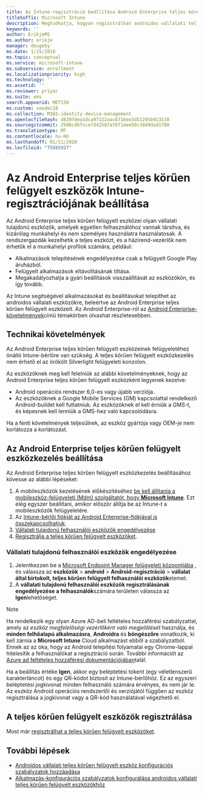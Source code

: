 ```yaml
---
title: Az Intune-regisztráció beállítása Android Enterprise teljes körűen felügyelt eszközökhöz
titleSuffix: Microsoft Intune
description: Megtudhatja, hogyan regisztrálhat androidos vállalati teljes körűen felügyelt eszközöket az Intune-ban.
keywords: ''
author: ErikjeMS
ms.author: erikje
manager: dougeby
ms.date: 1/15/2018
ms.topic: conceptual
ms.service: microsoft-intune
ms.subservice: enrollment
ms.localizationpriority: high
ms.technology: ''
ms.assetid: ''
ms.reviewer: priyar
ms.suite: ems
search.appverid: MET150
ms.custom: seodec18
ms.collection: M365-identity-device-management
ms.openlocfilehash: d8397dea1dca97122aac6716ee3d51295b913538
ms.sourcegitcommit: 2506cdbfccefd42587a76f14ee50c3849dad1708
ms.translationtype: MT
ms.contentlocale: hu-HU
ms.lasthandoff: 01/11/2020
ms.locfileid: "75885937"
---
```

# <a name="set-up-intune-enrollment-of-android-enterprise-fully-managed-devices"></a>Az Android Enterprise teljes körűen felügyelt eszközök Intune-regisztrációjának beállítása 

Az Android Enterprise teljes körűen felügyelt eszközei olyan vállalati tulajdonú eszközök, amelyek egyetlen felhasználóhoz vannak társítva, és kizárólag munkahelyi és nem személyes használatra használatosak. A rendszergazdák kezelhetik a teljes eszközt, és a házirend-vezérlők nem érhetők el a munkahelyi profilok számára, például:
- Alkalmazások telepítésének engedélyezése csak a felügyelt Google Play áruházból.
- Felügyelt alkalmazások eltávolításának tiltása.
- Megakadályozhatja a gyári beállítások visszaállítását az eszközökön, és így tovább.

Az Intune segítségével alkalmazásokat és beállításokat telepíthet az androidos vállalati eszközökre, beleértve az Android Enterprise teljes körűen felügyelt eszközeit. Az Android Enterprise-ról az [Android Enterprise-követelmények](https://support.google.com/work/android/answer/6174145?hl=en&ref_topic=6151012)című témakörben olvashat részletesebben.

## <a name="technical-requirements"></a>Technikai követelmények

Az Android Enterprise teljes körűen felügyelt eszközeinek felügyeletéhez önálló Intune-bérlőre van szükség. A teljes körűen felügyelt eszközkezelés nem érhető el az örökölt Silverlight felügyeleti konzolon.

Az eszközöknek meg kell felelniük az alábbi követelményeknek, hogy az Android Enterprise teljes körűen felügyelt eszközként legyenek kezelve:

- Android operációs rendszer 6,0-es vagy újabb verziója.
- Az eszközöknek a Google Mobile Services (GM) kapcsolattal rendelkező Android-buildet kell futtatniuk. Az eszközöknek el kell érniük a GMS-t, és képesnek kell lenniük a GMS-hez való kapcsolódásra.

Ha a fenti követelmények teljesülnek, az eszköz gyártója vagy OEM-je nem korlátozza a korlátozást.

## <a name="set-up-android-enterprise-fully-managed-device-management"></a>Az Android Enterprise teljes körűen felügyelt eszközkezelés beállítása

Az Android Enterprise teljes körűen felügyelt eszközkezelés beállításához kövesse az alábbi lépéseket:

1. A mobileszközök kezelésének előkészítéséhez [be kell állítania a mobileszköz-felügyeleti (Mdm) szolgáltatót, hogy **Microsoft Intune**](../fundamentals/mdm-authority-set.md). Ezt elég egyszer beállítani, amikor először állítja be az Intune-t a mobileszközök felügyeletére.
2. Az [Intune-bérlői fiókját az Android Enterprise-fiókjával is összekapcsolhatjuk](connect-intune-android-enterprise.md).
3. [Vállalati tulajdonú felhasználói eszközök engedélyezése](#enable-corporate-owned-user-devices)
4. [Regisztrálja a teljes körűen felügyelt eszközöket](#enroll-the-fully-managed-devices).

### <a name="enable-corporate-owned-user-devices"></a>Vállalati tulajdonú felhasználói eszközök engedélyezése

1. Jelentkezzen be a [Microsoft Endpoint Manager felügyeleti központjába](https://go.microsoft.com/fwlink/?linkid=2109431) , és válassza az **eszközök** > **android** > **Android-regisztráció**  > **vállalat által birtokolt, teljes körűen felügyelt felhasználói eszközök**elemet.
2. A **vállalati tulajdonú felhasználói eszközök regisztrálásának engedélyezése a felhasználók**számára területen válassza az **Igen**lehetőséget.

> [!NOTE]
> Ha rendelkezik egy olyan Azure AD-beli feltételes hozzáférési szabályzattal, amely az *eszköz megfelelőségi vezérlőként való megjelölését* használja, és **minden felhőalapú alkalmazásra**, **Androidra** és **böngészőre** vonatkozik, ki kell zárnia a **Microsoft Intune** Cloud alkalmazást ebből a szabályzatból. Ennek az az oka, hogy az Android telepítési folyamatai egy Chrome-lappal hitelesítik a felhasználókat a regisztráció során. További információt az [Azure ad feltételes hozzáférési dokumentációjában](https://docs.microsoft.com/azure/active-directory/conditional-access/)talál.

Ha a beállítás értéke **Igen**, akkor egy beléptetési tokent (egy véletlenszerű karakterláncot) és egy QR-kódot biztosít az Intune-bérlőhöz. Ez az egyszeri beléptetési jogkivonat minden felhasználó számára érvényes, és nem jár le. Az eszköz Android operációs rendszertől és verziójától függően az eszköz regisztrálása a jogkivonat vagy a QR-kód használatával végezhető el.

## <a name="enroll-the-fully-managed-devices"></a>A teljes körűen felügyelt eszközök regisztrálása
Most már [regisztrálhat a teljes körűen felügyelt eszközöket](android-dedicated-devices-fully-managed-enroll.md).

## <a name="next-steps"></a>További lépések
- [Androidos vállalati teljes körűen felügyelt eszköz konfigurációs szabályzatok hozzáadása](../configuration/device-restrictions-android-for-work.md#device-owner-only)
- [Alkalmazás-konfigurációs szabályzatok konfigurálása androidos vállalati teljes körűen felügyelt eszközökhöz](../apps/app-configuration-policies-use-android.md)

